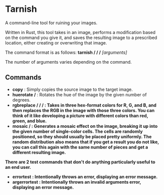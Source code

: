 # Tarnish
A command-line tool for ruining your images.

Written in Rust, this tool takes in an image, performs a modification based on the command you give it, and saves the resulting image to a prescribed location, either creating or overwriting that image.

The command format is as follows:
**tarnish /<source file> /<destination file> /<command>** *[arguments]*

The number of arguments varies depending on the command.

## Commands
- **copy** : Simply copies the source image to the target image.
- **huerotate /<degrees>** : Rotates the hue of the image by the given number of degrees.
- **rgbreplace /<r> /<g> /<b>** : Takes in three hex-format colors for R, G, and B, and then replaces the RGB in the image with those three colors. You can think of it like developing a picture with different colors than red, green, and blue.
- **mosaic /<pieces>** : Generates a mosaic effect on the image, breaking it up into the given number of single-color cells. The cells are randomly positioned, so they should usually be placed pretty uniformly. The random distribution also means that if you get a result you do not like, you can call this again with the same number of pieces and get a different resulting image.

There are 2 test commands that don't do anything particularly useful to an end user.
- **errortest** : Intentionally throws an error, displaying an error message.
- **argerrortest** : Intentionally throws an invalid arguments error, displaying an error message.
